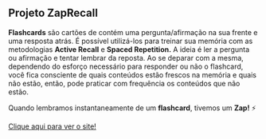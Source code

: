 <h2>Projeto ZapRecall</h2>

<p><strong>Flashcards</strong> são cartões de contém uma pergunta/afirmação na sua frente e uma resposta atrás. É possível utilizá-los para treinar sua memória com as metodologias <strong>Active Recall</strong> e <strong>Spaced Repetition.</strong> A ideia é ler a pergunta ou afirmação e tentar lembrar da reposta. Ao se deparar com a mesma, dependendo do esforço necessário para responder ou não o flashcard, você fica consciente de quais conteúdos estão frescos na memória e quais não estão, então, pode praticar com frequência os conteúdos que não estão.<p>
<p>Quando lembramos instantaneamente de um <strong>flashcard</strong>, tivemos um <strong>Zap!</strong> ⚡<p>

<a href="https://projeto8-zaprecall-orcin-ten.vercel.app/">Clique aqui para ver o site!</a>
